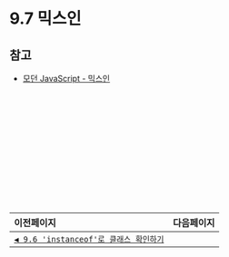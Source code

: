 # 9.7 믹스인   
## 참고   
- [모던 JavaScript - 믹스인](https://ko.javascript.info/mixins)

　   
　   
　   
　   
　   
　   
---   
|이전페이지|다음페이지|
|:---|---:|
|[`◀ 9.6 'instanceof'로 클래스 확인하기`](./9.6_instanceof.md)||
